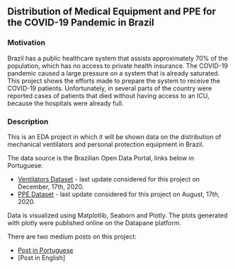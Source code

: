 ## Distribution of Medical Equipment and PPE for the COVID-19 Pandemic in Brazil 

### Motivation 

Brazil has a public healthcare system that assists approximately 70% of the population, which has no access to private health insurance. The COVID-19 pandemic caused a large pressure on a system that is already saturated. This project shows the efforts made to prepare the system to receive the COVID-19 patients. Unfortunately, in several parts of the country were reported cases of patients that died without having access to an ICU, because the hospitals were already full. 

### Description 

This is an EDA project in which it will be shown data on the distribution of mechanical ventilators and personal protection equipment in Brazil. 

The data source is the Brazilian Open Data Portal, links below in Portuguese:
 - [Ventilators Dataset](https://dados.gov.br/dataset/distribuicao-de-respiradores) - last update considered for this project on December, 17th, 2020. 
 - [PPE Dataset](https://dados.gov.br/dataset/distribuicao-de-equipamentos-de-protecao-individual-e-insumos-covid-19) - last update considered for this project on August, 17th, 2020. 

Data is visualized using Matplotlib, Seaborn and Plotly. The plots generated with plotly were published online on the Datapane platform. 

There are two medium posts on this project:
- [Post in Portuguese](https://marianaalm.medium.com/como-o-brasil-distribuiu-insumos-para-o-covid-publicando-uma-eda-com-datapane-66810828c5f8)
- [Post in English]

